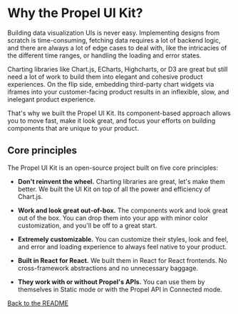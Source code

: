 # Why the Propel UI Kit?

Building data visualization UIs is never easy. Implementing designs from scratch is time-consuming, fetching data requires a lot of backend logic, and there are always a lot of edge cases to deal with, like the intricacies of the different time ranges, or handling the loading and error states.

Charting libraries like Chart.js, ECharts, Highcharts, or D3 are great but still need a lot of work to build them into elegant and cohesive product experiences. On the flip side, embedding third-party chart widgets via iframes into your customer-facing product results in an inflexible, slow, and inelegant product experience.

That's why we built the Propel UI Kit. Its component-based approach allows you to move fast, make it look great, and focus your efforts on building components that are unique to your product.

## Core principles

The Propel UI Kit is an open-source project built on five core principles:

- **Don't reinvent the wheel.** Charting libraries are great, let's make them better. We built the UI Kit on top of all the power and efficiency of Chart.js.

- **Work and look great out-of-box.** The components work and look great out of the box. You can drop them into your app with minor color customization, and you'll be off to a great start.

- **Extremely customizable.** You can customize their styles, look and feel, and error and loading experience to always feel native to your product.

- **Built in React for React.** We built them in React for React frontends. No cross-framework abstractions and no unnecessary baggage.

- **They work with or without Propel's APIs.** You can use them by themselves in Static mode or with the Propel API in Connected mode.

[Back to the README](README.md)
